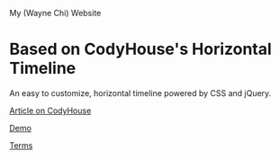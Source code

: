 My (Wayne Chi) Website


Based on CodyHouse's Horizontal Timeline
========================================

An easy to customize, horizontal timeline powered by CSS and jQuery.

[Article on CodyHouse](http://codyhouse.co/gem/horizontal-timeline/)

[Demo](https://codyhouse.co/demo/horizontal-timeline/index.html)
 
[Terms](http://codyhouse.co/terms/)
